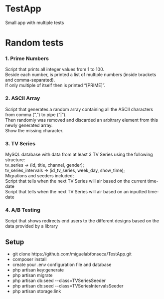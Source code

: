 # TestApp

Small app with multiple tests

<h1 class="text-center">Random tests</h1>
<h3>1. Prime Numbers</h3>
<p>Script that prints all integer values from 1 to 100.<br>
    Beside each number, is printed a list of multiple numbers (inside brackets and comma-separated).<br>
    If only multiple of itself then is printed “[PRIME]”.<br>
</p>
<h3>2. ASCII Array</h3>
<p>Script that generates a random array containing all the ASCII characters from comma (“,”) to pipe
    (“|”).<br>
    Then randomly was removed and discarded an arbitrary element from this newly generated array.<br>
    Show the missing character.</p>
<h3>3. TV Series</h3>
<p>MySQL database with data from at least 3 TV Series using the following structure:<br>
    tv_series -> (id, title, channel, gender);<br>
    tv_series_intervals -> (id_tv_series, week_day, show_time);<br>
    Migrations and seeders included;<br>
    Script that tells when the next TV Series will air based on the current time-date<br>
    Script that tells when the next TV Series will air based on an inputted time-date</p>
<h3>4. A/B Testing</h3>
<p>Script that shows redirects end users to the different designs based on the data provided by a library

<h2>Setup</h2>
<ul>
<li>git clone https://github.com/miguelabfonseca/TestApp.git</li>
<li>composer install</li>
<li>create your .env configuration file and database</li>
<li>php artisan key:generate</li>
<li>php artisan migrate</li>
<li>php artisan db:seed --class=TVSeriesSeeder</li>
<li>php artisan db:seed --class=TVSeriesIntervalsSeeder</li>
<li>php artisan storage:link</li>
</ul>
